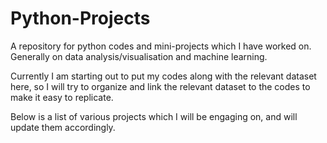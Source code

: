 # Python-Projects
A repository for python codes and mini-projects which I have worked on. Generally on data analysis/visualisation and machine learning.

Currently I am starting out to put my codes along with the relevant dataset here, so I will try to organize and link the relevant dataset to the codes to make it easy to replicate.

Below is a list of various projects which I will be engaging on, and will update them accordingly.

